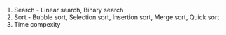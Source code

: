 
1. Search - Linear search, Binary search
2.  Sort - Bubble sort, Selection sort, Insertion sort, Merge sort, Quick sort
3. Time compexity